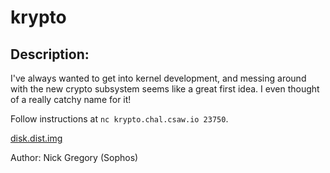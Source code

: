 
# krypto
## Description:
I've always wanted to get into kernel development, and messing around with the new crypto subsystem seems like a great first idea. I even thought of a really catchy name for it!

Follow instructions at `nc krypto.chal.csaw.io 23750`.

[disk.dist.img](https://chal-files.s3.us-east-2.amazonaws.com/disk.dist.img)

Author: Nick Gregory (Sophos)

